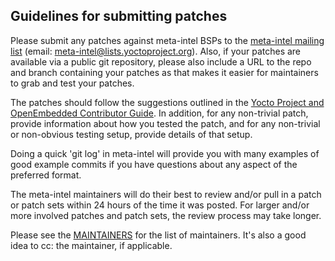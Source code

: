 ## Guidelines for submitting patches

Please submit any patches against meta-intel BSPs to the
[meta-intel mailing list](https://lists.yoctoproject.org/g/meta-intel)
(email: meta-intel@lists.yoctoproject.org). Also, if your patches are
available via a public git repository, please also include a URL to
the repo and branch containing your patches as that makes it easier
for maintainers to grab and test your patches.

The patches should follow the suggestions outlined in the
[Yocto Project and OpenEmbedded Contributor Guide](https://docs.yoctoproject.org/dev/contributor-guide/index.html).
In addition, for any non-trivial patch, provide information about how you
tested the patch, and for any non-trivial or non-obvious testing
setup, provide details of that setup.

Doing a quick 'git log' in meta-intel will provide you with many
examples of good example commits if you have questions about any
aspect of the preferred format.

The meta-intel maintainers will do their best to review and/or pull in
a patch or patch sets within 24 hours of the time it was posted.  For
larger and/or more involved patches and patch sets, the review process
may take longer.

Please see the [MAINTAINERS](MAINTAINERS.md)  for the list of maintainers. It's also
a good idea to cc: the maintainer, if applicable.
